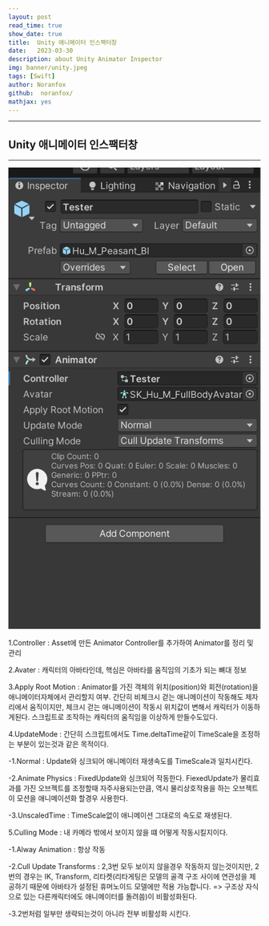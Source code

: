 ```yaml
---
layout: post
read_time: true
show_date: true
title:  Unity 애니메이터 인스팩터창
date:   2023-03-30
description: about Unity Animator Inspector
img: banner/unity.jpeg
tags: [Swift]
author: Noranfox
github:  noranfox/
mathjax: yes
---
```


---
## Unity 애니메이터 인스팩터창
---

![RunCycle](assets/img/posts/UnityAnimator/01.png )

1.Controller : Asset에 만든 Animator Controller를 추가하여 Animator를 정리 및 관리

2.Avater : 캐릭터의 아바타인데, 핵심은 아바타를 움직임의 기초가 되는 뼈대 정보

3.Apply Root Motion : Animator를 가진 객체의 위치(position)와 회전(rotation)을 애니메이터자체에서 관리할지 여부. 간단히 비체크시 걷는 애니메이션이 작동해도 제자리에서 움직이지만, 체크시 걷는 애니메이션이 작동시 위치값이 변해서 캐릭터가 이동하게된다. 스크립트로 조작하는 캐릭터의 움직임을 이상하게 만들수도있다.


4.UpdateMode : 간단히 스크립트에서도 Time.deltaTime같이  TimeScale을 조정하는 부분이 있는것과 같은 목적이다. 

   -1.Normal :  Update와 싱크되어 애니메이터 재생속도를 TimeScale과 일치시킨다.

   -2.Animate Physics : FixedUpdate와 싱크되어 작동한다. FiexedUpdate가 물리효과를 가진 오브젝트를 조정할때 자주사용되는만큼, 역시 물리상호작용을 하는 오브젝트이 모션을 애니메이션화 할경우 사용한다.

   -3.UnscaledTime : TimeScale없이 애니메이션 그대로의 속도로 재생된다. 


5.Culling Mode : 내 카메라 밖에서 보이지 않을 떄 어떻게 작동시킬지이다.

   -1.Alway Animation : 항상 작동

   -2.Cull Update Transforms : 2,3번 모두 보이지 않을경우 작동하지 않는것이지만, 2번의 경우는 IK, Transform, 리타켓(리타게팅은 모델의 골격 구조 사이에 연관성을 제공하기 때문에 아바타가 설정된 휴머노이드 모델에만 적용 가능합니다. => 구조상 자식으로 있는 다른캐릭터에도 애니메이터를 돌려씀)이 비활성화된다.
   
   -3.2번처럼 일부만 생략되는것이 아니라 전부 비활성화 시킨다.